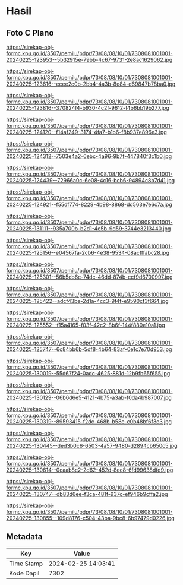 # Hasil

## Foto C Plano

https://sirekap-obj-formc.kpu.go.id/3507/pemilu/pdpr/73/08/08/10/01/7308081001001-20240225-123953--5b32915e-79bb-4c67-9731-2e8ac1629062.jpg

https://sirekap-obj-formc.kpu.go.id/3507/pemilu/pdpr/73/08/08/10/01/7308081001001-20240225-123616--ecee2c0b-2bb4-4a3b-8e84-d69847b78ba0.jpg

https://sirekap-obj-formc.kpu.go.id/3507/pemilu/pdpr/73/08/08/10/01/7308081001001-20240225-123816--370824f4-b930-4c2f-9612-f4b6bb19b277.jpg

https://sirekap-obj-formc.kpu.go.id/3507/pemilu/pdpr/73/08/08/10/01/7308081001001-20240225-124120--f14af249-3174-4fa7-b1b6-f8b937e896e3.jpg

https://sirekap-obj-formc.kpu.go.id/3507/pemilu/pdpr/73/08/08/10/01/7308081001001-20240225-124312--7503e4a2-6ebc-4a96-9b7f-447840f3c1b0.jpg

https://sirekap-obj-formc.kpu.go.id/3507/pemilu/pdpr/73/08/08/10/01/7308081001001-20240225-124439--72966a0c-6e08-4c16-bcb6-94894c8b7d41.jpg

https://sirekap-obj-formc.kpu.go.id/3507/pemilu/pdpr/73/08/08/10/01/7308081001001-20240225-124921--f55df774-8229-4b98-8868-dd563e7e6c7a.jpg

https://sirekap-obj-formc.kpu.go.id/3507/pemilu/pdpr/73/08/08/10/01/7308081001001-20240225-131111--935a700b-b2d1-4e5b-9d59-3744e3213440.jpg

https://sirekap-obj-formc.kpu.go.id/3507/pemilu/pdpr/73/08/08/10/01/7308081001001-20240225-125156--e04567fa-2cb6-4e38-9534-08acfffabc28.jpg

https://sirekap-obj-formc.kpu.go.id/3507/pemilu/pdpr/73/08/08/10/01/7308081001001-20240225-125301--56b5cb6c-74dc-46dd-874b-ccf9d6700997.jpg

https://sirekap-obj-formc.kpu.go.id/3507/pemilu/pdpr/73/08/08/10/01/7308081001001-20240225-125422--adcf43be-2d1a-4cc3-9f4f-e9590cf3f664.jpg

https://sirekap-obj-formc.kpu.go.id/3507/pemilu/pdpr/73/08/08/10/01/7308081001001-20240225-125552--f15a4165-f03f-42c2-8b6f-144f880e10a1.jpg

https://sirekap-obj-formc.kpu.go.id/3507/pemilu/pdpr/73/08/08/10/01/7308081001001-20240225-125747--6c84bb6b-5df8-4b64-83af-0e1c7e70d953.jpg

https://sirekap-obj-formc.kpu.go.id/3507/pemilu/pdpr/73/08/08/10/01/7308081001001-20240225-130019--55d67f24-0adc-4625-881d-12b9fb65f655.jpg

https://sirekap-obj-formc.kpu.go.id/3507/pemilu/pdpr/73/08/08/10/01/7308081001001-20240225-130129--06b6d6e5-4121-4b75-a3ab-f0da4b987007.jpg

https://sirekap-obj-formc.kpu.go.id/3507/pemilu/pdpr/73/08/08/10/01/7308081001001-20240225-130319--89593415-f2dc-468b-b58e-c0b48bf6f3e3.jpg

https://sirekap-obj-formc.kpu.go.id/3507/pemilu/pdpr/73/08/08/10/01/7308081001001-20240225-130445--ded3b0c6-6503-4a57-9480-d2894cb650c5.jpg

https://sirekap-obj-formc.kpu.go.id/3507/pemilu/pdpr/73/08/08/10/01/7308081001001-20240225-130614--0caab8c2-2d62-452d-8ec8-6fd99638dfd9.jpg

https://sirekap-obj-formc.kpu.go.id/3507/pemilu/pdpr/73/08/08/10/01/7308081001001-20240225-130747--db83d6ee-f3ca-481f-937c-ef946b9cffa2.jpg

https://sirekap-obj-formc.kpu.go.id/3507/pemilu/pdpr/73/08/08/10/01/7308081001001-20240225-130855--109d8176-c504-43ba-9bc8-6b97479d0226.jpg


## Metadata

| Key        | Value               |
| ---------- | ------------------- |
| Time Stamp | 2024-02-25 14:03:41 |
| Kode Dapil | 7302                |



